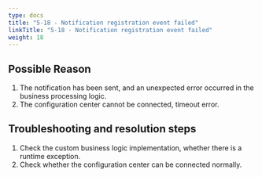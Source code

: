 ```yaml
---
type: docs
title: "5-18 - Notification registration event failed"
linkTitle: "5-18 - Notification registration event failed"
weight: 18
---
```


## Possible Reason

1. The notification has been sent, and an unexpected error occurred in the business processing logic.
2. The configuration center cannot be connected, timeout error.

## Troubleshooting and resolution steps

1. Check the custom business logic implementation, whether there is a runtime exception.
2. Check whether the configuration center can be connected normally.

<p style="margin-top: 3rem;"> </p>